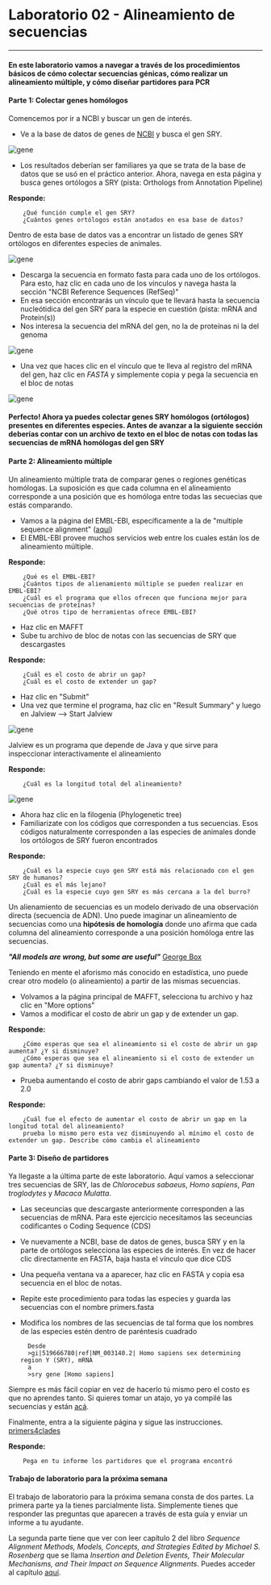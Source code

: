 # Laboratorio 02 - Alineamiento de secuencias
-------------------------

#### En este laboratorio vamos a navegar a través de los procedimientos básicos de cómo colectar secuencias génicas, cómo realizar un alineamiento múltiple, y cómo diseñar partidores para PCR

#### Parte 1: Colectar genes homólogos

Comencemos por ir a NCBI y buscar un gen de interés.

- Ve a la base  de datos de genes de [NCBI](http://www.ncbi.nlm.nih.gov/gene) y busca el gen SRY.  

![gene](https://raw.githubusercontent.com/bioinf-biotec/labs_bioinf/master/sry_gene.png)

- Los resultados deberían ser familiares ya que se trata de la base de datos que se usó en el práctico anterior. Ahora, navega en esta página y busca genes ortólogos a SRY (pista: Orthologs from Annotation Pipeline)

**Responde:**  
		
		¿Qué función cumple el gen SRY?
		¿Cuántos genes ortólogos están anotados en esa base de datos?

Dentro de esta base de datos vas a encontrar un listado de genes SRY ortólogos en diferentes especies de animales. 

![gene](https://raw.githubusercontent.com/bioinf-biotec/labs_bioinf/master/orto.png)

- Descarga la secuencia en formato fasta para cada uno de los ortólogos. Para esto, haz clic en cada uno de los vínculos y navega hasta la sección "NCBI Reference Sequences (RefSeq)"
- En esa sección encontrarás un vínculo que te llevará hasta la secuencia nucleótidica del gen SRY para la especie en cuestión (pista: mRNA and Protein(s))   
- Nos interesa la secuencia del mRNA del gen, no la de proteínas ni la del genoma

![gene](https://raw.githubusercontent.com/bioinf-biotec/labs_bioinf/master/down_sry.png)

- Una vez que haces clic en el vínculo que te lleva al registro del mRNA del gen, haz clic en *FASTA* y simplemente copia y pega la secuencia en el bloc de notas

![gene](https://raw.githubusercontent.com/bioinf-biotec/labs_bioinf/master/fasta.png)

#### Perfecto! Ahora ya puedes colectar genes SRY homólogos (ortólogos) presentes en diferentes especies. Antes de avanzar a la siguiente sección deberías contar con un archivo de texto en el bloc de notas con todas las secuencias de mRNA homólogas del gen SRY

#### Parte 2: Alineamiento múltiple

Un alineamiento múltiple trata de comparar genes o regiones genéticas homólogas. La suposición es que cada columna en el alineamiento corresponde a una posición que es homóloga entre todas las secuecias que estás comparando.

- Vamos a la página del EMBL-EBI, específicamente a la de "multiple sequence alignment" ([aquí](http://www.ebi.ac.uk/Tools/msa/))
- El EMBL-EBI provee muchos servicios web entre los cuales están los de alineamiento múltiple. 

**Responde:**  
		
		¿Qué es el EMBL-EBI?
		¿Cuántos tipos de alienamiento múltiple se pueden realizar en EMBL-EBI?
		¿Cuál es el programa que ellos ofrecen que funciona mejor para secuencias de proteínas?
		¿Qué otros tipo de herramientas ofrece EMBL-EBI?

- Haz clic en MAFFT   
- Sube tu archivo de bloc de notas con las secuencias de SRY que descargastes

**Responde:**  
		
		¿Cuál es el costo de abrir un gap?
		¿Cuál es el costo de extender un gap?
		
- Haz clic en "Submit"
- Una vez que termine el programa, haz clic en "Result Summary" y luego en Jalview --> Start Jalview

![gene](https://raw.githubusercontent.com/bioinf-biotec/labs_bioinf/master/mafft.png)

Jalview es un programa que depende de Java y que sirve para inspeccionar interactivamente el alineamiento

**Responde:**  
		
		¿Cuál es la longitud total del alineamiento?

![gene](https://raw.githubusercontent.com/bioinf-biotec/labs_bioinf/master/jalview.png)

- Ahora haz clic en la filogenia (Phylogenetic tree)
- Familiarizate con los códigos que corresponden a tus secuencias. Esos códigos naturalmente corresponden a las especies de animales donde los ortólogos de SRY fueron encontrados   

**Responde:**  
		
		¿Cuál es la especie cuyo gen SRY está más relacionado con el gen SRY de humanos?
		¿Cuál es el más lejano?
		¿Cuál es la especie cuyo gen SRY es más cercana a la del burro?

Un alienamiento de secuencias es un modelo derivado de una observación directa (secuencia de ADN). Uno puede imaginar un alineamiento de secuencias como una **hipótesis de homología** donde uno afirma que cada columna del alineamiento corresponde a una posición homóloga entre las secuencias.

***"All models are wrong, but some are useful"*** [George Box](http://www.tandfonline.com/doi/abs/10.1080/01621459.1976.10480949)

Teniendo en mente el aforismo más conocido en estadística, uno puede crear otro modelo (o alineamiento) a partir de las mismas secuencias.

- Volvamos a la página principal de MAFFT, selecciona tu archivo y haz clic en "More options"
- Vamos a modificar el costo de abrir un gap y de extender un gap.

**Responde:**  
		
		¿Cómo esperas que sea el alineamiento si el costo de abrir un gap aumenta? ¿Y si disminuye?
		¿Cómo esperas que sea el alineamiento si el costo de extender un gap aumenta? ¿Y si disminuye?

- Prueba aumentando el costo de abrir gaps cambiando el valor de 1.53 a 2.0

**Responde:**  
		
		¿Cuál fue el efecto de aumentar el costo de abrir un gap en la longitud total del alineamiento?
		prueba lo mismo pero esta vez disminuyendo al mínimo el costo de extender un gap. Describe cómo cambia el alineamiento

#### Parte 3: Diseño de partidores

Ya llegaste a la última parte de este laboratorio. Aquí vamos a seleccionar tres secuencias de SRY, las de *Chlorocebus sabaeus*, *Homo sapiens*, *Pan troglodytes* y *Macaca Mulatta*.

- Las seceuncias que descargaste anteriormente corresponden a las secuencias de mRNA. Para este ejercicio necesitamos las seceuncias codificantes o Coding Sequence (CDS)
- Ve nuevamente a NCBI, base de datos de genes, busca SRY y en la parte de ortólogos selecciona las especies de interés. En vez de hacer clic directamente en FASTA, baja hasta el vínculo que dice CDS
- Una pequeña ventana va a aparecer, haz clic en FASTA y copia esa secuencia en el bloc de notas.
- Repite este procedimiento para todas las especies y guarda las secuencias con el nombre primers.fasta
- Modifica los nombres de las secuencias de tal forma que los nombres de las especies estén dentro de paréntesis cuadrado

		Desde
		>gi|519666780|ref|NM_003140.2| Homo sapiens sex determining region Y (SRY), mRNA
		a
		>sry gene [Homo sapiens]

Siempre es más fácil copiar en vez de hacerlo tú mismo pero el costo es que no aprendes tanto. Si quieres tomar un atajo, yo ya compilé las secuencias y están [acá](https://raw.githubusercontent.com/bioinf-biotec/labs_bioinf/master/primers.fasta).

Finalmente, entra a la siguiente página y sigue las instrucciones. [primers4clades](http://maya.ccg.unam.mx/primers4clades/index.html)

**Responde:**  
		
		Pega en tu informe los partidores que el programa encontró

#### Trabajo de laboratorio para la próxima semana

El trabajo de laboratorio para la próxima semana consta de dos partes. La primera parte ya la tienes parcialmente lista. Simplemente tienes que responder las preguntas que aparecen a través de esta guía y enviar un informe a tu ayudante.

La segunda parte tiene que ver con leer capítulo 2 del libro *Sequence Alignment
Methods, Models, Concepts, and Strategies Edited by Michael S. Rosenberg* que se llama *Insertion and Deletion Events, Their Molecular Mechanisms, and Their Impact on Sequence Alignments*. Puedes acceder al capítulo [aquí](https://github.com/bioinf-biotec/labs_bioinf/raw/master/Chapter%202%20from%20Michael%20S.%20Rosenberg-Sequence%20Alignment_%20Methods%2C%20Models%2C%20Concepts%2C%20and%20Strategies-University%20of%20California%20Press%20(2009).pdf).


